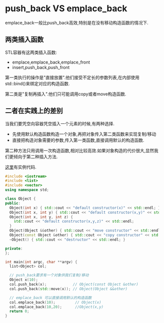 # push_back VS emplace_back

emplace_back一般比push_back高效,特别是在没有移动构造函数的情况下.

## 两类插入函数

STL容器有这两类插入函数:  
* emplace,emplace_back,emplace_front
* insert,push_back,push_front

第一类执行的操作是"直接放置".他们接受不定长的参数列表,在内部使用std::bind()来绑定对应的构造函数.

第二类是"复制再插入".他们只可能调用copy或者move构造函数.

## 二者在实践上的差别

当我们要凭空向容器凭空插入一个元素的时候,有两种选择.
* 先使用默认构造函数构造一个对象,再把对象传入第二类函数来实现复制/移动
* 直接把构造对象需要的参数,传入第一类函数,直接调用默认的构造函数.

第二种方法只用调用一次构造函数,相对比较高效.如果对象构造的代价很大,显然我们更倾向于第二种插入方法.

[这里](test.cpp)有实例代码.

```c++
#include <iostream>
#include <list>
#include <vector>
using namespace std;

class Object {
public:
  Object(int x) { std::cout << "default constructor(x)" << std::endl; }
  Object(int x, int y) { std::cout << "default constructor(x,y)" << std::endl; }
  Object(int x, int y, int z) {
    std::cout << "default constructor(x,y,z)" << std::endl;
  }
  Object(Object &&other) { std::cout << "move constructor" << std::endl; }
  Object(const Object &other) { std::cout << "copy constructor" << std::endl; }
  ~Object() { std::cout << "destructor" << std::endl; }

private:
};

int main(int argc, char **argv) {
  list<Object> col;

  // push_back要求有一个对象供我们复制/移动
  Object x(10);
  col.push_back(x);            // Object(const Object &other)
  col.push_back(std::move(x)); // Object(Object &&other)

  // emplace_back 可以直接调用默认的构造函数
  col.emplace_back(10);         // Object(x)
  col.emplace_back(10,20);      //Object(x,y)
  return 0;
}
```